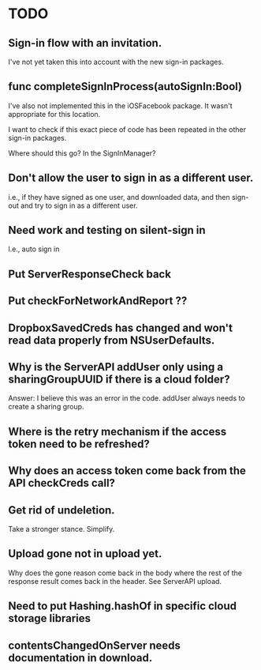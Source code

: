 # TODO

## Sign-in flow with an invitation.
I've not yet taken this into account with the new sign-in packages.

##  func completeSignInProcess(autoSignIn:Bool)
I've also not implemented this in the iOSFacebook package. It wasn't appropriate for this location.

I want to check if this exact piece of code has been repeated in the other sign-in packages.

Where should this go? In the SignInManager?

## Don't allow the user to sign in as a different user.
i.e., if they have signed as one user, and downloaded data, and then sign-out and try to sign in as a different user.

## Need work and testing on silent-sign in
l.e., auto sign in

## Put ServerResponseCheck back

## Put checkForNetworkAndReport ??

## DropboxSavedCreds has changed and won't read data properly from NSUserDefaults.

## Why is the ServerAPI addUser only using a sharingGroupUUID if there is a cloud folder?
Answer: I believe this was an error in the code. addUser always needs to create a sharing group.

## Where is the retry mechanism if the access token need to be refreshed?

## Why does an access token come back from the API checkCreds call? 

## Get rid of undeletion.
Take a stronger stance. Simplify.

## Upload gone not in upload yet.
Why does the gone reason come back in the body where the rest of the response result comes back in the header. See ServerAPI upload.

## Need to put Hashing.hashOf in specific cloud storage libraries

## contentsChangedOnServer needs documentation in download.
